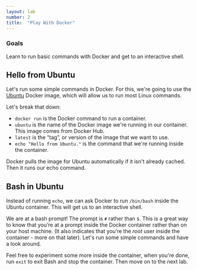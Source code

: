 ```yaml
---
layout: lab
number: 2
title:  "Play With Docker"
---
```


### Goals
Learn to run basic commands with Docker and get to an interactive shell.

## Hello from Ubuntu

Let's run some simple commands in Docker. For this, we're going to use the
[Ubuntu](https://hub.docker.com/_/ubuntu/) Docker image, which will allow us to
run most Linux commands.

Let's break that down:

 - `docker run` is the Docker command to run a container.
 - `ubuntu` is the name of the Docker image we're running in our container. This
   image comes from Docker Hub.
 - `latest` is the “tag”, or version of the image that we want to use.
 - `echo "Hello from Ubuntu."` is the command that we're running inside the
   container.

Docker pulls the image for Ubuntu automatically if it isn't already cached. Then
it runs our echo command.

## Bash in Ubuntu

Instead of running `echo`, we can ask Docker to run `/bin/bash` inside the
Ubuntu container. This will get us to an interactive shell.

We are at a bash prompt! The prompt is `#` rather than `$`. This is a great way
to know that you’re at a prompt inside the Docker container rather than on your
host machine. (It also indicates that you’re the *root* user inside the
container \- more on that later). Let's run some simple commands and have a look
around.

Feel free to experiment some more inside the container, when you're done, run
`exit` to exit Bash and stop the container. Then move on to the next lab.
